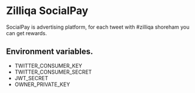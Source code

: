 # Zilliqa SocialPay

SocialPay is advertising platform, for each tweet with #zilliqa shoreham you can get rewards.

## Environment variables.

 * TWITTER_CONSUMER_KEY
 * TWITTER_CONSUMER_SECRET
 * JWT_SECRET
 * OWNER_PRIVATE_KEY
